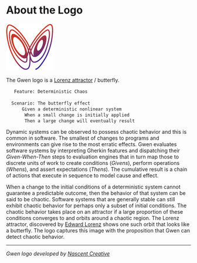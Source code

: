 About the Logo
==============

![Gwen Logo](img/gwen-attractor.png)

The Gwen logo is a
[Lorenz attractor](http://en.m.wikipedia.org/wiki/Lorenz_attractor) / 
butterfly. 
    
```
   Feature: Deterministic Chaos
    
  Scenario: The butterfly effect
      Given a deterministic nonlinear system
       When a small change is initially applied
       Then a large change will eventually result
```
 
Dynamic systems can be observed to possess chaotic behavior and this is common 
in software. The smallest of changes to programs and environments can give 
rise to the most erratic effects. Gwen evaluates software systems by 
interpreting Gherkin features and dispatching their _Given-When-Then_ steps to 
evaluation engines that in turn map those to discrete units of work to create 
conditions (_Givens_), perform operations (_Whens_), and assert expectations 
(_Thens_). The cumulative result is a chain of actions that execute in sequence 
to model cause and effect. 

When a change to the initial conditions of a deterministic system cannot 
guarantee a predictable outcome, then the behavior of that system can be said 
to be chaotic. Software systems that are generally stable can still exhibit 
chaotic behavior for perhaps only a subset of initial conditions. The chaotic 
behavior takes place on an attractor if a large proportion of these conditions 
converges to and orbits around a chaotic region. The Lorenz attractor, 
discovered by [Edward Lorenz](http:s//en.wikipedia.org/wiki/Edward_Lorenz) 
shows one such orbit that looks like a butterfly. The logo captures this image 
with the proposition that Gwen can detect chaotic behavior.

***

<em>Gwen logo developed by [Nascent Creative](http://www.nascentcreative.com.au)</em>
